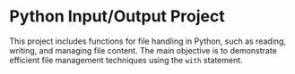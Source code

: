 # Python Input/Output Project

This project includes functions for file handling in Python, such as reading, writing, and managing file content.
The main objective is to demonstrate efficient file management techniques using the `with` statement.

